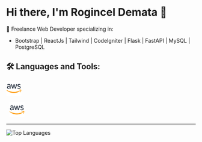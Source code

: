 # Hi there, I'm Rogincel Demata 👋

🚀 Freelance Web Developer specializing in:
- Bootstrap | ReactJs | Tailwind | CodeIgniter | Flask | FastAPI | MySQL | PostgreSQL

## 🛠️ Languages and Tools:

<a href="https://github.com/devicons/devicon/blob/master/icons/amazonwebservices/amazonwebservices-original-wordmark.svg" target="_blank">
  <img src="https://github.com/devicons/devicon/blob/master/icons/amazonwebservices/amazonwebservices-original-wordmark.svg" alt="Amazon Web Services" title="Amazon Web Services" width="40">
</a>

&nbsp;
<a href="https://github.com/devicons/devicon/blob/master/icons/amazonwebservices/amazonwebservices-original-wordmark.svg" target="_blank">
  <img src="https://github.com/devicons/devicon/blob/master/icons/amazonwebservices/amazonwebservices-original-wordmark.svg" alt="Amazon Web Services" title="Amazon Web Services" width="40">
</a>

---

![Top Languages](https://github-readme-stats.vercel.app/api/top-langs/?username=dmathz-dev&layout=compact&hide_progress=true)

